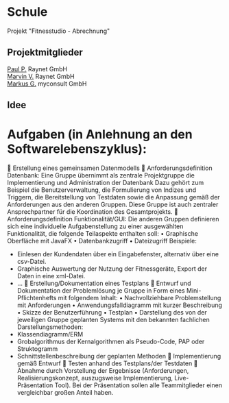 # Schule

Projekt "Fitnesstudio - Abrechnung"

## Projektmitglieder
[Paul P.](https://github.com/PaschaPa) Raynet GmbH <br>
[Marvin V.](https://github.com/MarvinVoll) Raynet GmbH <br>
[Markus G.](https://github.com/markusgerman) myconsult GmbH


## Idee
# Aufgaben (in Anlehnung an den Softwarelebenszyklus):
 Erstellung eines gemeinsamen Datenmodells
 Anforderungsdefinition Datenbank:
Eine Gruppe übernimmt als zentrale Projektgruppe die Implementierung und Administration der
Datenbank
Dazu gehört zum Beispiel die Benutzerverwaltung, die Formulierung von Indizes und Triggern, die
Bereitstellung von Testdaten sowie die Anpassung gemäß der Anforderungen aus den anderen
Gruppen.
Diese Gruppe ist auch zentraler Ansprechpartner für die Koordination des Gesamtprojekts.
 Anforderungsdefinition Funktionalität/GUI:
Die anderen Gruppen definieren sich eine individuelle Aufgabenstellung zu einer ausgewählten
Funktionalität, die folgende Teilaspekte enthalten soll:
• Graphische Oberfläche mit JavaFX
• Datenbankzugriff
• Dateizugriff
Beispiele:
- Einlesen der Kundendaten über ein Eingabefenster, alternativ über eine csv-Datei.
- Graphische Auswertung der Nutzung der Fitnessgeräte, Export der Daten in eine xml-Datei.
- …
 Erstellung/Dokumentation eines Testplans
 Entwurf und Dokumentation der Problemlösung je Gruppe in Form eines Mini-Pflichtenhefts mit
folgendem Inhalt:
• Nachvollziehbare Problemstellung mit Anforderungen
• Anwendungsfalldiagramm mit kurzer Beschreibung
• Skizze der Benutzerführung
• Testplan
• Darstellung des von der jeweiligen Gruppe geplanten Systems mit den bekannten fachlichen
Darstellungsmethoden:
- Klassendiagramm/ERM
- Grobalgorithmus der Kernalgorithmen als Pseudo-Code, PAP oder Struktogramm
- Schnittstellenbeschreibung der geplanten Methoden
 Implementierung gemäß Entwurf
 Testen anhand des Testplans/der Testdaten
 Abnahme durch Vorstellung der Ergebnisse (Anforderungen, Realisierungskonzept, auszugsweise
Implementierung, Live-Präsentation Tool).
Bei der Präsentation sollen alle Teammitglieder einen vergleichbar großen Anteil haben.
